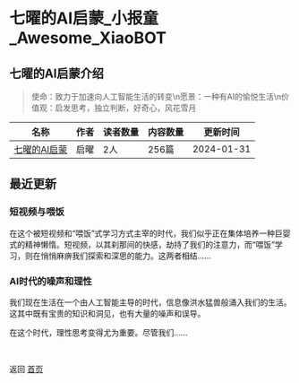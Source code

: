 # 七曜的AI启蒙_小报童_Awesome_XiaoBOT

## 七曜的AI启蒙介绍
> 使命：致力于加速向人工智能生活的转变\n愿景：一种有AI的愉悦生活\n价值观：启发思考，独立判断，好奇心，风花雪月  
  


|名称|作者|读者数量|内容数量|更新时间|
|---|---|---|---|---|
|[七曜的AI启蒙](https://xiaobot.net/p/3539?refer=0b133df9-27dc-423b-8101-639049001c13)|启曜|2人|256篇|2024-01-31|

## 最近更新
### 短视频与喂饭

在这个被短视频和“喂饭”式学习方式主宰的时代，我们似乎正在集体培养一种巨婴式的精神懒惰。短视频，以其刹那间的快感，劫持了我们的注意力，而“喂饭”学习，则在悄悄麻痹我们探索和深思的能力。这两者相结......

### AI时代的噪声和理性

我们现在生活在一个由人工智能主导的时代，信息像洪水猛兽般涌入我们的生活。这其中既有宝贵的知识和洞见，也有大量的噪声和误导。

在这个时代，理性思考变得尤为重要。尽管我们......


<a href="https://github.com/Reno9527/awesome-xiaobot" style="color: white; text-decoration: none;">awesome-xiaobot</a>

返回 [首页](../README.md)
